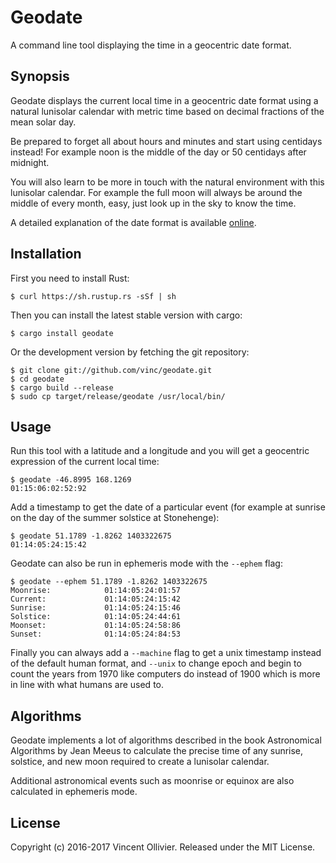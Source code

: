 Geodate
=======

A command line tool displaying the time in a geocentric date format.


Synopsis
--------

Geodate displays the current local time in a geocentric date format using a
natural lunisolar calendar with metric time based on decimal fractions of the
mean solar day.

Be prepared to forget all about hours and minutes and start using centidays
instead! For example noon is the middle of the day or 50 centidays after
midnight.

You will also learn to be more in touch with the natural environment with this
lunisolar calendar. For example the full moon will always be around the middle
of every month, easy, just look up in the sky to know the time.

A detailed explanation of the date format is available
[online](https://vinc.cc/essays/geocalendar.html).


Installation
------------

First you need to install Rust:

    $ curl https://sh.rustup.rs -sSf | sh

Then you can install the latest stable version with cargo:

    $ cargo install geodate

Or the development version by fetching the git repository:

    $ git clone git://github.com/vinc/geodate.git
    $ cd geodate
    $ cargo build --release
    $ sudo cp target/release/geodate /usr/local/bin/


Usage
-----

Run this tool with a latitude and a longitude and you will get a geocentric
expression of the current local time:

    $ geodate -46.8995 168.1269
    01:15:06:02:52:92

Add a timestamp to get the date of a particular event (for example at sunrise
on the day of the summer solstice at Stonehenge):

    $ geodate 51.1789 -1.8262 1403322675
    01:14:05:24:15:42

Geodate can also be run in ephemeris mode with the `--ephem` flag:

    $ geodate --ephem 51.1789 -1.8262 1403322675
    Moonrise:            01:14:05:24:01:57
    Current:             01:14:05:24:15:42
    Sunrise:             01:14:05:24:15:46
    Solstice:            01:14:05:24:44:61
    Moonset:             01:14:05:24:58:86
    Sunset:              01:14:05:24:84:53

Finally you can always add a `--machine` flag to get a unix timestamp
instead of the default human format, and `--unix` to change epoch and
begin to count the years from 1970 like computers do instead of 1900
which is more in line with what humans are used to.


Algorithms
----------

Geodate implements a lot of algorithms described in the book Astronomical
Algorithms by Jean Meeus to calculate the precise time of any sunrise,
solstice, and new moon required to create a lunisolar calendar.

Additional astronomical events such as moonrise or equinox are also calculated
in ephemeris mode.


License
-------

Copyright (c) 2016-2017 Vincent Ollivier. Released under the MIT License.

